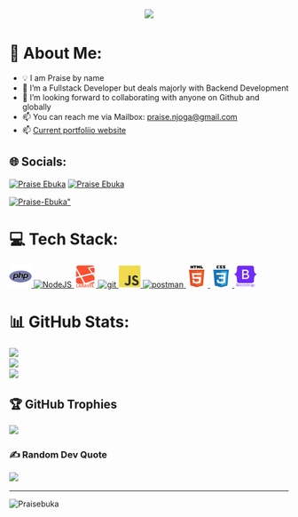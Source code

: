 <h1 align="center">
  <a href="https://git.io/typing-svg">
    <img src="https://readme-typing-svg.herokuapp.com/?lines=Hello,+There!+👋;I'm+Praise+Ebuka...;A+back-end+developer;It's+Nice+to+meet+you!&center=true&size=30&color=fe428e">
  </a>
</h1>

# 💫 About Me:
- 💡 I am Praise by name
- 🌱 I’m a Fullstack Developer but deals majorly with Backend Development
- 💞️ I’m looking forward to collaborating with anyone on Github and globally
- 📫 You can reach me via Mailbox: praise.njoga@gmail.com
- 📫 <a href="https://thepraise.netlify.app" target="_blank"> Current portfoliio website</a>

## 🌐 Socials:

<p >
<a href="https://www.facebook.com/praisebuka" target="blank">
  <img align="center" src="https://raw.githubusercontent.com/rahuldkjain/github-profile-readme-generator/master/src/images/icons/Social/facebook.svg" alt="Praise Ebuka" height="30" width="40" /></a>

<a href="https://www.linkedin.com/in/praisebuka/" target="blank">
  <img align="center" src="https://raw.githubusercontent.com/rahuldkjain/github-profile-readme-generator/master/src/images/icons/Social/linked-in-alt.svg" alt="Praise Ebuka" height="30" width="40" /></a>
</p>

<a href="https://twitter.com/PraiseEbuka1" target="blank">
  <img align="center" src="https://raw.githubusercontent.com/rahuldkjain/github-profile-readme-generator/master/src/images/icons/Social/twitter.svg" alt=Praise-Ebuka" height="30" width="40" /></a> 
</p>



# 💻 Tech Stack:
<p align="left"> 
<a href="https://www.php.net" target="_blank" rel="noreferrer"> 
<img src="https://raw.githubusercontent.com/devicons/devicon/master/icons/php/php-original.svg" alt="php" width="40" height="40"/> </a> 
<a href="https://nodejs.org/en" target="_blank" rel="noreferrer"> 
<img src="https://raw.githubusercontent.com/devicons/devicon/master/icons/nodejs.svg" alt="NodeJS" width="40" height="40"/> </a> 
<a href="https://laravel.com/" target="_blank" rel="noreferrer"> 
<img src="https://raw.githubusercontent.com/devicons/devicon/master/icons/laravel/laravel-plain-wordmark.svg" alt="laravel" width="40" height="40"/> </a>
<a href="https://git-scm.com/" target="_blank" rel="noreferrer"> 
<img src="https://www.vectorlogo.zone/logos/git-scm/git-scm-icon.svg" alt="git" width="40" height="40"/> </a> 
<a href="https://www.javascript.com/" target="_blank" rel="noreferrer"> 
<img src="https://raw.githubusercontent.com/devicons/devicon/master/icons/javascript/javascript-original.svg" alt="sass" width="40" height="40"/> </a>  
<a href="https://postman.com" target="_blank" rel="noreferrer"> 
<img src="https://www.vectorlogo.zone/logos/getpostman/getpostman-icon.svg" alt="postman" width="40" height="40"/> </a> 
<a href="https://www.w3.org/html/" target="_blank" rel="noreferrer"> 
<img src="https://raw.githubusercontent.com/devicons/devicon/master/icons/html5/html5-original-wordmark.svg" alt="html5" width="40" height="40"/> </a>
<a href="https://www.w3schools.com/css/" target="_blank" rel="noreferrer">
<img src="https://raw.githubusercontent.com/devicons/devicon/master/icons/css3/css3-original-wordmark.svg" alt="css3" width="40" height="40"/> </a> 
<a href="https://getbootstrap.com" target="_blank" rel="noreferrer">
<img src="https://raw.githubusercontent.com/devicons/devicon/master/icons/bootstrap/bootstrap-plain-wordmark.svg" alt="bootstrap" width="40" height="40"/></a> 
                                                                                                                                               
</p>

# 📊 GitHub Stats:
![](https://github-readme-stats.vercel.app/api?username=Praisebuka&theme=radical&hide_border=true&include_all_commits=false&count_private=false)<br/>
![](https://github-readme-streak-stats.herokuapp.com/?user=Praisebuka&theme=radical&hide_border=true)<br/>
![](https://github-readme-stats.vercel.app/api/top-langs/?username=Praisebuka&theme=radical&hide_border=true&include_all_commits=false&count_private=false&layout=compact)

## 🏆 GitHub Trophies
![](https://github-profile-trophy.vercel.app/?username=Praisebuka&theme=radical&no-frame=true&no-bg=false&margin-w=4)

### ✍️ Random Dev Quote
![](https://quotes-github-readme.vercel.app/api?type=horizontal&theme=radical)

---


<p align="left"> <img src="https://komarev.com/ghpvc/?username=Praisebuka&label=Profile%20views&color=fe428e&style=plastic" alt="Praisebuka" /></p>


<!---
praisechukwuebuka/praisechukwuebuka is a ✨ special ✨ repository because its `README.md` (this file) appears on your GitHub profile.
You can click the Preview link to take a look at your changes.
--->
